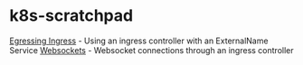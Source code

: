 # k8s-scratchpad

[Egressing Ingress](./egressing-ingress) - Using an ingress controller with an ExternalName Service
[Websockets](./websockets) - Websocket connections through an ingress controller
